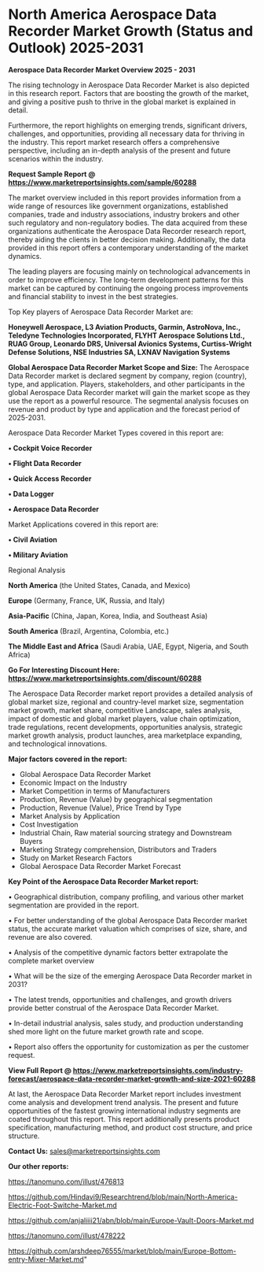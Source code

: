 # North America Aerospace Data Recorder Market Growth (Status and Outlook) 2025-2031

<Strong> Aerospace Data Recorder Market Overview 2025 - 2031</strong>

The rising technology in Aerospace Data Recorder Market is also depicted in this research report. Factors that are boosting the growth of the market, and giving a positive push to thrive in the global market is explained in detail.

Furthermore, the report highlights on emerging trends, significant drivers, challenges, and opportunities, providing all necessary data for thriving in the industry. This report market research offers a comprehensive perspective, including an in-depth analysis of the present and future scenarios within the industry.

<strong>Request Sample Report @ <a href=https://www.marketreportsinsights.com/sample/60288>https://www.marketreportsinsights.com/sample/60288</a></strong>

The market overview included in this report provides information from a wide range of resources like government organizations, established companies, trade and industry associations, industry brokers and other such regulatory and non-regulatory bodies. The data acquired from these organizations authenticate the Aerospace Data Recorder research report, thereby aiding the clients in better decision making. Additionally, the data provided in this report offers a contemporary understanding of the market dynamics.

The leading players are focusing mainly on technological advancements in order to improve efficiency. The long-term development patterns for this market can be captured by continuing the ongoing process improvements and financial stability to invest in the best strategies.

Top Key players of Aerospace Data Recorder Market are:

<strong>Honeywell Aerospace, L3 Aviation Products, Garmin, AstroNova, Inc., Teledyne Technologies Incorporated, FLYHT Aerospace Solutions Ltd., RUAG Group, Leonardo DRS, Universal Avionics Systems, Curtiss-Wright Defense Solutions, NSE Industries SA, LXNAV Navigation Systems</strong>

<strong><b>Global Aerospace Data Recorder Market Scope and Size:</b></strong>
The Aerospace Data Recorder market is declared segment by company, region (country), type, and application. Players, stakeholders, and other participants in the global Aerospace Data Recorder market will gain the market scope as they use the report as a powerful resource. The segmental analysis focuses on revenue and product by type and application and the forecast period of 2025-2031.

Aerospace Data Recorder Market Types covered in this report are:

<strong>• Cockpit Voice Recorder

• Flight Data Recorder

• Quick Access Recorder

• Data Logger

• Aerospace Data Recorder</strong>

Market Applications covered in this report are:

<strong>• Civil Aviation

• Military Aviation</strong> 

Regional Analysis

<strong>North America</strong> (the United States, Canada, and Mexico)

<strong>Europe</strong> (Germany, France, UK, Russia, and Italy)

<strong>Asia-Pacific</strong> (China, Japan, Korea, India, and Southeast Asia)

<strong>South America</strong> (Brazil, Argentina, Colombia, etc.)

<strong>The Middle East and Africa</strong> (Saudi Arabia, UAE, Egypt, Nigeria, and South Africa)

<strong>Go For Interesting Discount Here: <a href=https://www.marketreportsinsights.com/discount/60288>https://www.marketreportsinsights.com/discount/60288</a></strong>

The Aerospace Data Recorder market report provides a detailed analysis of global market size, regional and country-level market size, segmentation market growth, market share, competitive Landscape, sales analysis, impact of domestic and global market players, value chain optimization, trade regulations, recent developments, opportunities analysis, strategic market growth analysis, product launches, area marketplace expanding, and technological innovations.

<strong><b>Major factors covered in the report:</b></strong>
<ul>
  <li>Global Aerospace Data Recorder Market </li>
  <li>Economic Impact on the Industry</li>
  <li>Market Competition in terms of Manufacturers</li>
  <li>Production, Revenue (Value) by geographical segmentation</li>
  <li>Production, Revenue (Value), Price Trend by Type</li>
  <li>Market Analysis by Application</li>
  <li>Cost Investigation</li>
  <li>Industrial Chain, Raw material sourcing strategy and Downstream Buyers</li>
  <li>Marketing Strategy comprehension, Distributors and Traders</li>
  <li>Study on Market Research Factors</li>
  <li>Global Aerospace Data Recorder Market Forecast</li>
</ul>

<strong><b>Key Point of the Aerospace Data Recorder Market report:</b></strong>

• Geographical distribution, company profiling, and various other market segmentation are provided in the report.

• For better understanding of the global Aerospace Data Recorder market status, the accurate market valuation which comprises of size, share, and revenue are also covered.

• Analysis of the competitive dynamic factors better extrapolate the complete market overview

• What will be the size of the emerging Aerospace Data Recorder market in 2031?

• The latest trends, opportunities and challenges, and growth drivers provide better construal of the Aerospace Data Recorder Market.

• In-detail industrial analysis, sales study, and production understanding shed more light on the future market growth rate and scope.

• Report also offers the opportunity for customization as per the customer request.

<strong><b>View Full Report @ <a href=https://www.marketreportsinsights.com/industry-forecast/aerospace-data-recorder-market-growth-and-size-2021-60288>https://www.marketreportsinsights.com/industry-forecast/aerospace-data-recorder-market-growth-and-size-2021-60288</a></b></strong>


At last, the Aerospace Data Recorder Market report includes investment come analysis and development trend analysis. The present and future opportunities of the fastest growing international industry segments are coated throughout this report. This report additionally presents product specification, manufacturing method, and product cost structure, and price structure.

<strong>Contact Us:</strong>
sales@marketreportsinsights.com

<strong>Our other reports:</strong>

<a href=https://tanomuno.com/illust/476813>https://tanomuno.com/illust/476813</a>

<a href=https://github.com/Hindavi9/Researchtrend/blob/main/North-America-Electric-Foot-Switche-Market.md>https://github.com/Hindavi9/Researchtrend/blob/main/North-America-Electric-Foot-Switche-Market.md</a>

<a href=https://github.com/anjaliiii21/abn/blob/main/Europe-Vault-Doors-Market.md>https://github.com/anjaliiii21/abn/blob/main/Europe-Vault-Doors-Market.md</a>

<a href=https://tanomuno.com/illust/478222>https://tanomuno.com/illust/478222</a>

<a href=https://github.com/arshdeep76555/market/blob/main/Europe-Bottom-entry-Mixer-Market.md>https://github.com/arshdeep76555/market/blob/main/Europe-Bottom-entry-Mixer-Market.md</a>"
